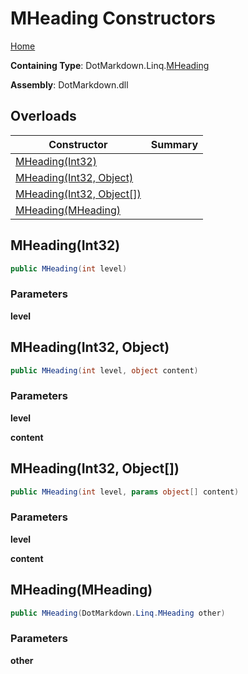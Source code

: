 # MHeading Constructors

[Home](../../../../README.md)

**Containing Type**: DotMarkdown\.Linq\.[MHeading](../README.md)

**Assembly**: DotMarkdown\.dll

## Overloads

| Constructor | Summary |
| ----------- | ------- |
| [MHeading(Int32)](#DotMarkdown_Linq_MHeading__ctor_System_Int32_) | |
| [MHeading(Int32, Object)](#DotMarkdown_Linq_MHeading__ctor_System_Int32_System_Object_) | |
| [MHeading(Int32, Object\[\])](#DotMarkdown_Linq_MHeading__ctor_System_Int32_System_Object___) | |
| [MHeading(MHeading)](#DotMarkdown_Linq_MHeading__ctor_DotMarkdown_Linq_MHeading_) | |

## MHeading\(Int32\) <a name="DotMarkdown_Linq_MHeading__ctor_System_Int32_"></a>

```csharp
public MHeading(int level)
```

### Parameters

**level**

## MHeading\(Int32, Object\) <a name="DotMarkdown_Linq_MHeading__ctor_System_Int32_System_Object_"></a>

```csharp
public MHeading(int level, object content)
```

### Parameters

**level**

**content**

## MHeading\(Int32, Object\[\]\) <a name="DotMarkdown_Linq_MHeading__ctor_System_Int32_System_Object___"></a>

```csharp
public MHeading(int level, params object[] content)
```

### Parameters

**level**

**content**

## MHeading\(MHeading\) <a name="DotMarkdown_Linq_MHeading__ctor_DotMarkdown_Linq_MHeading_"></a>

```csharp
public MHeading(DotMarkdown.Linq.MHeading other)
```

### Parameters

**other**
